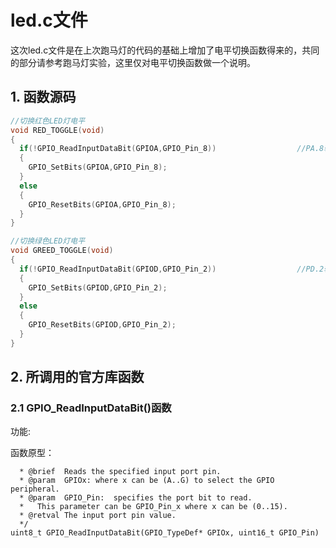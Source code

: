 # led.c文件

这次led.c文件是在上次跑马灯的代码的基础上增加了电平切换函数得来的，共同的部分请参考跑马灯实验，这里仅对电平切换函数做一个说明。

## 1. 函数源码

```c
//切换红色LED灯电平
void RED_TOGGLE(void)
{
  if(!GPIO_ReadInputDataBit(GPIOA,GPIO_Pin_8))                  //PA.8输出低，LED亮
  {
    GPIO_SetBits(GPIOA,GPIO_Pin_8);
  }
  else
  {
    GPIO_ResetBits(GPIOA,GPIO_Pin_8);
  }
}

//切换绿色LED灯电平
void GREED_TOGGLE(void)
{
  if(!GPIO_ReadInputDataBit(GPIOD,GPIO_Pin_2))                  //PD.2输出低，LED亮
  {
    GPIO_SetBits(GPIOD,GPIO_Pin_2);
  }
  else
  {
    GPIO_ResetBits(GPIOD,GPIO_Pin_2);
  }
}

```

## 2. 所调用的官方库函数

### 2.1 GPIO_ReadInputDataBit()函数

功能:

函数原型：

```c/**
  * @brief  Reads the specified input port pin.
  * @param  GPIOx: where x can be (A..G) to select the GPIO peripheral.
  * @param  GPIO_Pin:  specifies the port bit to read.
  *   This parameter can be GPIO_Pin_x where x can be (0..15).
  * @retval The input port pin value.
  */
uint8_t GPIO_ReadInputDataBit(GPIO_TypeDef* GPIOx, uint16_t GPIO_Pin)
```